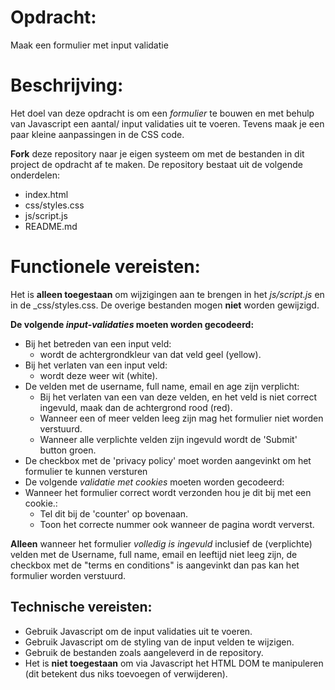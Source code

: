 # Opdracht:
Maak een formulier met input validatie
# Beschrijving:
Het doel van deze opdracht is om een _formulier_ te bouwen en met behulp van Javascript een aantal/
input validaties uit te voeren. Tevens maak je een paar kleine aanpassingen in de CSS code.

**Fork** deze repository naar je eigen systeem om met de bestanden in dit project de opdracht af te maken. 
De repository bestaat uit de volgende onderdelen:

- index.html
- css/styles.css
- js/script.js
- README.md

# Functionele vereisten:
Het is **alleen toegestaan** om wijzigingen aan te brengen in het _js/script.js_ en in de _css/styles.css.
De overige bestanden mogen **niet** worden gewijzigd.

**De volgende _input-validaties_ moeten worden gecodeerd:**
- Bij het betreden van een input veld:
  - wordt de achtergrondkleur van dat veld geel (yellow). 
- Bij het verlaten van een input veld:
  - wordt deze weer wit (white).
- De velden met de username, full name, email en age zijn verplicht:
  - Bij het verlaten van een van deze velden, en het veld is niet correct ingevuld, maak dan de achtergrond rood (red).
  - Wanneer een of meer velden leeg zijn mag het formulier niet worden verstuurd.
  - Wanneer alle verplichte velden zijn ingevuld wordt de 'Submit' button groen.
- De checkbox met de 'privacy policy' moet worden aangevinkt om het formulier te kunnen versturen
- De volgende _validatie met cookies_ moeten worden gecodeerd:
- Wanneer het formulier correct wordt verzonden hou je dit bij met een cookie.:
  - Tel dit bij de 'counter' op bovenaan.
  - Toon het correcte nummer ook wanneer de pagina wordt ververst.

**Alleen** wanneer het formulier _volledig is ingevuld_ inclusief de (verplichte) velden met de Username, full name, 
email en leeftijd niet leeg zijn, 
de checkbox met de "terms en conditions" is aangevinkt 
dan pas kan het formulier worden verstuurd.

## Technische vereisten:
- Gebruik Javascript om de input validaties uit te voeren.
- Gebruik Javascript om de styling van de input velden te wijzigen.
- Gebruik de bestanden zoals aangeleverd in de repository.
- Het is **niet toegestaan** om via Javascript het HTML DOM te manipuleren (dit betekent dus niks toevoegen of verwijderen).